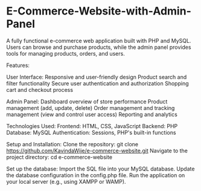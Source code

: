 # E-Commerce-Website-with-Admin-Panel
A fully functional e-commerce web application built with PHP and MySQL. Users can browse and purchase products, while the admin panel provides tools for managing products, orders, and users.

Features:

User Interface:
      Responsive and user-friendly design
      Product search and filter functionality
      Secure user authentication and authorization
      Shopping cart and checkout process
      
Admin Panel:
      Dashboard overview of store performance
      Product management (add, update, delete)
      Order management and tracking
      management (view and control user access)
      Reporting and analytics
      
Technologies Used:
Frontend: HTML, CSS, JavaScript
Backend: PHP
Database: MySQL
Authentication: Sessions, PHP's built-in functions

Setup and Installation:
Clone the repository: git clone https://github.com/KavindaWije/e-commerce-website.git
Navigate to the project directory: cd e-commerce-website

Set up the database:
Import the SQL file into your MySQL database.
Update the database configuration in the config.php file.
Run the application on your local server (e.g., using XAMPP or WAMP).
